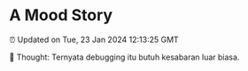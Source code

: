 # A Mood Story

⏰ Updated on Tue, 23 Jan 2024 12:13:25 GMT

💭 Thought: Ternyata debugging itu butuh kesabaran luar biasa.

